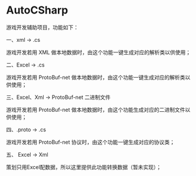 # AutoCSharp
游戏开发辅助项目，功能如下：

一、xml -> .cs 

游戏开发若用 XML 做本地数据时，由这个功能一键生成对应的解析类以供使用；

二、Excel -> .cs

游戏开发若用 ProtoBuf-net 做本地数据时，由这个功能一键生成对应的解析类以供使用；
  
三、Excel、Xml -> ProtoBuf-net 二进制文件

游戏开发若用 ProtoBuf-net 做本地数据时，由这个功能生成对应的二进制文件以供使用；
  
四、.proto -> .cs

游戏开发若用 ProtoBuf-net 协议时，由这个功能一键生成对应的协议类；

五、 Excel -> Xml

策划只用Excel配数据，所以这里提供此功能转换数据（暂未实现）；
